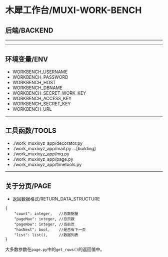 # 木犀工作台/MUXI-WORK-BENCH
## 后端/BACKEND

--------
--------

## 环境变量/ENV

+ WORKBENCH_USERNAME
+ WORKBENCH_PASSWORD
+ WORKBENCH_HOST
+ WORKBENCH_DBNAME
+ WORKBENCH_SECRET_WORK_KEY
+ WORKBENCH_ACCESS_KEY
+ WORKBENCH_SECRET_KEY
+ WORKBENCH_URL

-------

## 工具函数/TOOLS

+ ./work_muxixyz_app/decorator.py
+ ./work_muxixyz_app/mail.py ...[building]
+ ./work_muxixyz_app/mq.py
+ ./work_muxixyz_app/page.py
+ ./work_muxixyz_app/timetools.py

--------

## 关于分页/PAGE

+ 返回数据格式/RETURN_DATA_STRUCTURE

```
{ 
    "count": integer,   //总数据量
    "pageMax": integer, //总页数
    "pageNow": integer, //当前页
    "hasNext": bool,    //是否有下一页
    "list": list(),     //数据列表
}
```

大多数参数在```page.py```中的```get_rows()```的返回值中。


